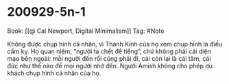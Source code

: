 # 200929-5n-1

Book: [[@ Cal Newport, Digital Minimalism]]
Tag: #Note

Không được chụp hình cá nhân, vì Thánh Kinh của họ xem chụp hình là điều cấm kỵ. Họ quan niệm, “người ta chết để tiếng”, chứ không phải cái diện mạo bên ngoài: mỗi người đến rồi cũng phải đi, cái còn lại là cái tâm, cái đức như thế nào để mọi người nhớ đến. Người Amish không cho phép du khách chụp hình cá nhân của họ.